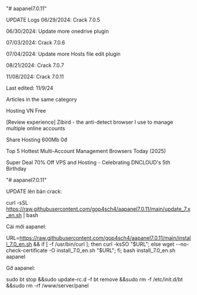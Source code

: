 "# aapanel7.0.11" 

UPDATE Logs
06/29/2024: Crack 7.0.5

06/30/2024: Update more onedrive plugin

07/03/2024: Crack 7.0.6

07/04/2024: Update more Hosts file edit plugin

08/21/2024: Crack 7.0.7

11/08/2024: Crack 7.0.11

Last edited: 11/9/24

Articles in the same category

Hosting VN Free

[Review experience] Zibird - the anti-detect browser I use to manage multiple online accounts

Share Hosting 600Mb 0đ

Top 5 Hottest Multi-Account Management Browsers Today (2025)

Super Deal 70% Off VPS and Hosting - Celebrating DNCLOUD's 5th Birthday

"# aapanel7.0.11" 


UPDATE lên bản crack:

curl -sSL https://raw.githubusercontent.com/gop4sch4/aapanel7.0.11/main/update_7.x_en.sh | bash

Cài mới aapanel:

URL=https://raw.githubusercontent.com/gop4sch4/aapanel7.0.11/main/install_7.0_en.sh && if [ -f /usr/bin/curl ]; then curl -ksSO "$URL"; else wget --no-check-certificate -O install_7.0_en.sh "$URL"; fi; bash install_7.0_en.sh aapanel


Gỡ aapanel:

sudo bt stop &&sudo update-rc.d -f bt remove &&sudo rm -f /etc/init.d/bt &&sudo rm -rf /www/server/panel